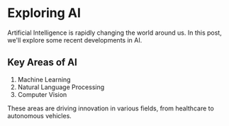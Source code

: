 # Exploring AI

Artificial Intelligence is rapidly changing the world around us. In this post, we'll explore some recent developments in AI.

## Key Areas of AI

1. Machine Learning
2. Natural Language Processing
3. Computer Vision

These areas are driving innovation in various fields, from healthcare to autonomous vehicles.
